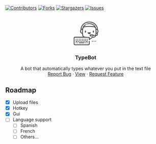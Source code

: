 <a name="readme-top"></a>

[![Contributors][contributors-shield]][contributors-url]
[![Forks][forks-shield]][forks-url]
[![Stargazers][stars-shield]][stars-url]
[![Issues][issues-shield]][issues-url]

<!-- PROJECT LOGO -->
<br />
<div align="center">
  <a href="https://github.com/Cqsei/typebot">
    <img src="extras/logo.png" alt="Logo" width="80" height="80">
  </a>

<h3 align="center">TypeBot</h3>

  <p align="center">
    A bot that automatically types whatever you put in the text file
    <br />
    <a href="https://github.com/cqsei/typebot/issues">Report Bug</a>
    ·
    <a href="https://github.com/cqsei/typebot">View</a>
    ·
    <a href="https://github.com/cqsei/typebot/issues">Request Feature</a>
  </p>
</div>

<!-- ROADMAP -->
## Roadmap

- [x] Upload files
- [x] Hotkey
- [x] Gui
- [ ] Language support
    - [ ] Spanish
    - [ ] French
    - [ ] Others...

<!-- MARKDOWN LINKS & IMAGES -->
[contributors-shield]: https://img.shields.io/github/contributors/Cqsei/typebot.svg?style=for-the-badge
[contributors-url]: https://github.com/Cqsei/typebot/graphs/contributors
[forks-shield]: https://img.shields.io/github/forks/Cqsei/typebot.svg?style=for-the-badge
[forks-url]: https://github.com/Cqsei/typebot/network/members
[stars-shield]: https://img.shields.io/github/stars/Cqsei/typebot.svg?style=for-the-badge
[stars-url]: https://github.com/Cqsei/typebot/stargazers
[issues-shield]: https://img.shields.io/github/issues/Cqsei/typebot.svg?style=for-the-badge
[issues-url]: https://github.com/Cqsei/typebot/issues
